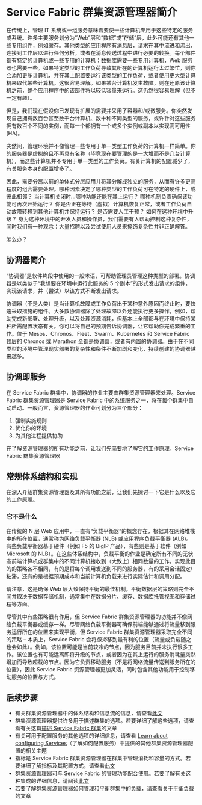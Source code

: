 <properties
   pageTitle="Service Fabric 群集资源管理器简介 | Azure"
   description="介绍 Service Fabric 群集资源管理器。"
   services="service-fabric"
   documentationCenter=".net"
   authors="masnider"
   manager="timlt"
   editor=""/>

<tags
   ms.service="Service-Fabric"
   ms.date="05/20/2016"
   wacn.date="07/04/2016"/>

# Service Fabric 群集资源管理器简介
在传统上，管理 IT 系统或一组服务意味着要使一些计算机专用于这些特定的服务或系统。许多主要服务划分为“Web”层和“数据”或“存储”层，此外可能还有其他一些专用组件，例如缓存。其他类型的应用程序有消息层，请求在其中流进和流出、连接到工作层以进行任何分析，或者在消息传送过程中进行必要的转换。每个部件都有特定的计算机或一些专用的计算机：数据库需要一些专用计算机，Web 服务器也需要一些。如果特定类型的工作负荷导致其所在的计算机运行太过繁忙，则你会添加更多计算机，并在其上配置要运行该类型的工作负荷，或者使用更大型计算机来取代某些计算机。这很容易理解。如果某台计算机发生故障，则在还原该计算机之前，整个应用程序中的该部件将以较低容量来运行。这仍然很容易理解（但不一定有趣）。

但是，我们现在假设你已发现有扩展的需要并采用了容器和/或微服务。你突然发现自己拥有数百台甚至数千台计算机、数十种不同类型的服务，或许针对这些服务拥有数百个不同的实例，而每一个都拥有一个或多个实例或副本以实现高可用性 (HA)。

突然间，管理环境并不像管理一些专用于单一类型工作负荷的计算机一样简单。你的服务器是虚拟的且不再具有名称（毕竟现在要管理的是[一大堆而不是几台](http://www.slideshare.net/randybias/architectures-for-open-and-scalable-clouds/20)计算机），而这些计算机并不专用于单一类型的工作负荷。有关计算机的配置减少了，有关服务本身的配置增多了。

因此，需要分离以前的单体式分层应用并将其分解成独立的服务，从而有许多更高程度的组合需要处理。哪种因素决定了哪种类型的工作负荷可在特定的硬件上，或彼此相邻？ 当计算机关闭时...哪种功能还能在其上运行？ 哪种机制负责确保该功能可再次开始运行？ 你是否正在等待（虚拟）计算机恢复正常，或者工作负荷自动故障转移到其他计算机并保持运行？ 是否需要人工干预？ 如何在这种环境中升级？ 身为这种环境中的开发人员和操作员，我们需要有人帮助控制这种复杂性，同时我们有一种观念：大量招聘以及尝试使用人员来掩饰复杂性并非正确解答。

怎么办？

## 协调器简介
“协调器”是软件片段中使用的一般术语，可帮助管理员管理这种类型的部署。协调器是以类似于“我想要在环境中运行此服务的 5 个副本”的形式发出请求的组件，实现该请求，并（尝试）以该方式不断发出请求。

协调器（不是人类）是当计算机故障或工作负荷出于某种意外原因而终止时，要快速采取措施的组件。大多数协调器除了处理故障以外还能执行更多操作，例如，帮助完成新部署、处理升级，以及处理资源消耗，但基本上全部都与在环境中保持某种所需配置状态有关。你可以将自己的预期告诉协调器，让它帮助你完成繁重的工作。位于 Mesos、Chronos、Fleet、Swarm、Kubernetes 和 Service Fabric 顶层的 Chronos 或 Marathon 全都是协调器，或者有内置的协调器。由于在不同类型的环境中管理现实部署的复杂性和条件不断加剧和变化，持续创建的协调器越来越多。

## 协调即服务
在 Service Fabric 群集中，协调器的作业主要由群集资源管理器来处理。Service Fabric 群集资源管理器是 Service Fabric 中的系统服务之一，将在每个群集中自动启动。一般而言，资源管理器的作业可划分为三个部分：

1. 强制实施规则
2. 优化你的环境
3. 为其他进程提供协助

在了解资源管理器的所有功能之前，让我们先简要地了解它的工作原理。Service Fabric 群集资源管理器

## 常规体系结构和实现
在深入介绍群集资源管理器及其所有功能之前，让我们先探讨一下它是什么以及它的工作原理。

### 它不是什么
在传统的 N 层 Web 应用中，一直有“负载平衡器”的概念存在，根据其在网络堆栈中的所在位置，通常称为网络负载平衡器 (NLB) 或应用程序负载平衡器 (ALB)。有些负载平衡器基于硬件（例如 F5 的 BigIP 产品），有些则是基于软件（例如 Microsoft 的 NLB）。在这些体系结构中，负载平衡的作业是确定所有不同的无状态前端计算机或群集中的不同计算机接收到（大致上）相同数量的工作。实现此目的的策略各不相同，有的是将每个调用发送到不同的服务器，有的采用会话固定/粘滞，还有的是根据预期成本和当前计算机负载来进行实际估计和调用分配。

请注意，这是确保 Web 层大致保持平衡的最佳机制。平衡数据层的策略则完全不同并取决于数据存储机制，通常集中在数据分片、缓存、数据库托管视图和存储过程等方面。

尽管其中有些策略很有作用，但 Service Fabric 群集资源管理器的功能并不像网络负载平衡器或缓存一样。尽管网络负载平衡器可确保前端能够通过将流量移到服务运行所在的位置来实现平衡，但 Service Fabric 群集资源管理器采取完全不同的策略 – 本质上，Service Fabric 会将*服务*移到最有利的位置（流量或负载随之也会如此）。例如，该位置可能是当前较冷的节点，因为服务目前并未执行很多工作。该位置也有可能远离即将升级的节点，或者因为在其上运行的服务消耗量突然增加而导致超载的节点。因为它负责移动服务（不是将网络流量传送到服务所在的位置），因此 Service Fabric 资源管理器更加灵活，同时包含其他功能用于控制移动服务的位置与方式。

## 后续步骤
- 有关群集资源管理器中的体系结构和信息流的信息，请查看[此文](/documentation/articles/service-fabric-cluster-resource-manager-architecture)
- 群集资源管理器提供许多用于描述群集的选项。若要详细了解这些选项，请查看有关这篇[描述 Service Fabric 群集](/documentation/articles/service-fabric-cluster-resource-manager-cluster-description)的文章
- 有关可用于配置服务的其他选项的详细信息，请查看 [Learn about configuring Services](/documentation/articles/service-fabric-cluster-resource-manager-configure-services)（了解如何配置服务）中提供的其他群集资源管理器配置的相关主题
- 指标是 Service Fabric 群集资源管理器在群集中管理消耗和容量的方式。若要详细了解指标及其配置方式，请查看[此文](/documentation/articles/service-fabric-cluster-resource-manager-metrics)
- 群集资源管理器可与 Service Fabric 的管理功能配合使用。若要了解有关这种集成的详细信息，请阅读[此文](/documentation/articles/service-fabric-cluster-resource-manager-management-integration)
- 若要了解群集资源管理器如何管理和平衡群集中的负载，请查看关于[平衡负载](/documentation/articles/service-fabric-cluster-resource-manager-balancing)的文章

<!---HONumber=Mooncake_0627_2016-->